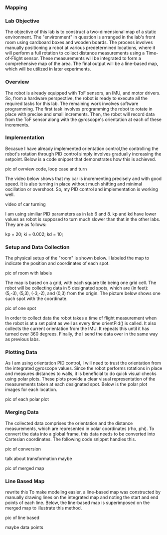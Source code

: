 ### Mapping

### Lab Objective

The objective of this lab is to construct a two-dimensional map of a static environment. The "environment" in question is arranged in the lab's front room using cardboard boxes and wooden boards. The process involves manually positioning a robot at various predetermined locations, where it will perform a full rotation to collect distance measurements using a Time-of-Flight sensor. These measurements will be integrated to form a comprehensive map of the area. The final output will be a line-based map, which will be utilized in later experiments. 

### Overview 

The robot is already equipped with ToF sensors, an IMU, and motor drivers. So, from a hardware perspective, the robot is ready to execute all the required tasks for this lab. The remaining work involves software programming. The first task involves programming the robot to rotate in place with precise and small increments. Then, the robot will  record data from the ToF sensor along with the gyroscope's orientation at each of these increments. 

### Implementation

Becasue I have already implemented orientation control,the controlling the robot's rotation through PID control simply involves gradually increasing the setpoint. Below is a code snippet that demonstrates how this is achieved.

pic of ovrview code, loop case and turn 

The video below shows that my car is incrementing precisely and with good speed. It is also turning in place without much shifting and minimal oscillation or overshoot. So, my PID control and implementation is working well.

video of car turning 

I am using similiar PID parameters as in lab 6 and 8. kp and kd have lower values as robot is supposed to turn much slower than that in the other labs. They are as follows:

kp = 20;
ki = 0.002;
kd = 10;

### Setup and Data Collection

The physical setup of the "room" is shown below. I labeled the map to indicate the position and coordinates of each spot. 

pic of room with labels

The map is based on a grid, with each square tile being one grid cell. The robot will be collecting data in 5 designated spots, which are (in feet): (5,-3), (5,3), (-3,-2), and (0,3) from the origin. The picture below shows one such spot with the coordinate.

pic of one spot

In order to collect data the robot takes a time of flight measurement when the robot is at a set point as well as every time orientPid() is called. It also collects the current orientation from the IMU. It repeats this until it has turned over 360 degrees. Finally, the I send the data over in the same way as previous labs. 

### Plotting Data

As I am using orientation PID control, I will need to trust the orientation from the integrated gyroscope values. Since the robot performs rotations in place and measures distances to walls, it is beneficial to do quick visual checks using polar plots. These plots provide a clear visual representation of the measurements taken at each designated spot. Below is the polar plot images for each location.

pic of each polar plot

### Merging Data

The collected data comprises the orientation and the distance measurements, which are represented in polar coordinates (rho, phi). To convert the data into a global frame, this data needs to be converted into Cartesian coordinates. The following code snippet handles this.

pic of conversion

talk about transformation maybe

pic of merged map

### Line Based Map

rewrite this
To make modeling easier, a line-based map was constructed by manually drawing lines on the integrated map and noting the start and end points of each line. Below, the line-based map is superimposed on the merged map to illustrate this method.

pic of line based

maybe data points







